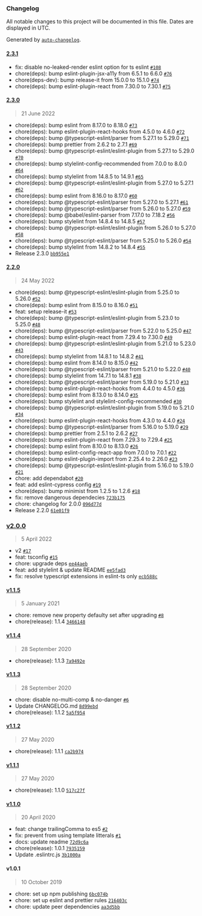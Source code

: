### Changelog

All notable changes to this project will be documented in this file. Dates are displayed in UTC.

Generated by [`auto-changelog`](https://github.com/CookPete/auto-changelog).

#### [2.3.1](https://github.com/WTTJ/wttj-config-front/compare/2.3.0...2.3.1)

- fix: disable no-leaked-render eslint option for ts eslint [`#108`](https://github.com/WTTJ/wttj-config-front/pull/108)
- chore(deps): bump eslint-plugin-jsx-a11y from 6.5.1 to 6.6.0 [`#76`](https://github.com/WTTJ/wttj-config-front/pull/76)
- chore(deps-dev): bump release-it from 15.0.0 to 15.1.0 [`#74`](https://github.com/WTTJ/wttj-config-front/pull/74)
- chore(deps): bump eslint-plugin-react from 7.30.0 to 7.30.1 [`#75`](https://github.com/WTTJ/wttj-config-front/pull/75)

#### [2.3.0](https://github.com/WTTJ/wttj-config-front/compare/2.2.0...2.3.0)

> 21 June 2022

- chore(deps): bump eslint from 8.17.0 to 8.18.0 [`#73`](https://github.com/WTTJ/wttj-config-front/pull/73)
- chore(deps): bump eslint-plugin-react-hooks from 4.5.0 to 4.6.0 [`#72`](https://github.com/WTTJ/wttj-config-front/pull/72)
- chore(deps): bump @typescript-eslint/parser from 5.27.1 to 5.29.0 [`#71`](https://github.com/WTTJ/wttj-config-front/pull/71)
- chore(deps): bump prettier from 2.6.2 to 2.7.1 [`#69`](https://github.com/WTTJ/wttj-config-front/pull/69)
- chore(deps): bump @typescript-eslint/eslint-plugin from 5.27.1 to 5.29.0 [`#70`](https://github.com/WTTJ/wttj-config-front/pull/70)
- chore(deps): bump stylelint-config-recommended from 7.0.0 to 8.0.0 [`#64`](https://github.com/WTTJ/wttj-config-front/pull/64)
- chore(deps): bump stylelint from 14.8.5 to 14.9.1 [`#65`](https://github.com/WTTJ/wttj-config-front/pull/65)
- chore(deps): bump @typescript-eslint/eslint-plugin from 5.27.0 to 5.27.1 [`#62`](https://github.com/WTTJ/wttj-config-front/pull/62)
- chore(deps): bump eslint from 8.16.0 to 8.17.0 [`#60`](https://github.com/WTTJ/wttj-config-front/pull/60)
- chore(deps): bump @typescript-eslint/parser from 5.27.0 to 5.27.1 [`#61`](https://github.com/WTTJ/wttj-config-front/pull/61)
- chore(deps): bump @typescript-eslint/parser from 5.26.0 to 5.27.0 [`#59`](https://github.com/WTTJ/wttj-config-front/pull/59)
- chore(deps): bump @babel/eslint-parser from 7.17.0 to 7.18.2 [`#56`](https://github.com/WTTJ/wttj-config-front/pull/56)
- chore(deps): bump stylelint from 14.8.4 to 14.8.5 [`#57`](https://github.com/WTTJ/wttj-config-front/pull/57)
- chore(deps): bump @typescript-eslint/eslint-plugin from 5.26.0 to 5.27.0 [`#58`](https://github.com/WTTJ/wttj-config-front/pull/58)
- chore(deps): bump @typescript-eslint/parser from 5.25.0 to 5.26.0 [`#54`](https://github.com/WTTJ/wttj-config-front/pull/54)
- chore(deps): bump stylelint from 14.8.2 to 14.8.4 [`#55`](https://github.com/WTTJ/wttj-config-front/pull/55)
- Release 2.3.0 [`bb955e1`](https://github.com/WTTJ/wttj-config-front/commit/bb955e1d29ad88538273e15530f9ebf78ee77e44)

#### [2.2.0](https://github.com/WTTJ/wttj-config-front/compare/v2.0.0...2.2.0)

> 24 May 2022

- chore(deps): bump @typescript-eslint/eslint-plugin from 5.25.0 to 5.26.0 [`#52`](https://github.com/WTTJ/wttj-config-front/pull/52)
- chore(deps): bump eslint from 8.15.0 to 8.16.0 [`#51`](https://github.com/WTTJ/wttj-config-front/pull/51)
- feat: setup release-it [`#53`](https://github.com/WTTJ/wttj-config-front/pull/53)
- chore(deps): bump @typescript-eslint/eslint-plugin from 5.23.0 to 5.25.0 [`#48`](https://github.com/WTTJ/wttj-config-front/pull/48)
- chore(deps): bump @typescript-eslint/parser from 5.22.0 to 5.25.0 [`#47`](https://github.com/WTTJ/wttj-config-front/pull/47)
- chore(deps): bump eslint-plugin-react from 7.29.4 to 7.30.0 [`#49`](https://github.com/WTTJ/wttj-config-front/pull/49)
- chore(deps): bump @typescript-eslint/eslint-plugin from 5.21.0 to 5.23.0 [`#43`](https://github.com/WTTJ/wttj-config-front/pull/43)
- chore(deps): bump stylelint from 14.8.1 to 14.8.2 [`#41`](https://github.com/WTTJ/wttj-config-front/pull/41)
- chore(deps): bump eslint from 8.14.0 to 8.15.0 [`#42`](https://github.com/WTTJ/wttj-config-front/pull/42)
- chore(deps): bump @typescript-eslint/parser from 5.21.0 to 5.22.0 [`#40`](https://github.com/WTTJ/wttj-config-front/pull/40)
- chore(deps): bump stylelint from 14.7.1 to 14.8.1 [`#38`](https://github.com/WTTJ/wttj-config-front/pull/38)
- chore(deps): bump @typescript-eslint/parser from 5.19.0 to 5.21.0 [`#33`](https://github.com/WTTJ/wttj-config-front/pull/33)
- chore(deps): bump eslint-plugin-react-hooks from 4.4.0 to 4.5.0 [`#36`](https://github.com/WTTJ/wttj-config-front/pull/36)
- chore(deps): bump eslint from 8.13.0 to 8.14.0 [`#35`](https://github.com/WTTJ/wttj-config-front/pull/35)
- chore(deps): bump stylelint and stylelint-config-recommended [`#30`](https://github.com/WTTJ/wttj-config-front/pull/30)
- chore(deps): bump @typescript-eslint/eslint-plugin from 5.19.0 to 5.21.0 [`#34`](https://github.com/WTTJ/wttj-config-front/pull/34)
- chore(deps): bump eslint-plugin-react-hooks from 4.3.0 to 4.4.0 [`#24`](https://github.com/WTTJ/wttj-config-front/pull/24)
- chore(deps): bump @typescript-eslint/parser from 5.16.0 to 5.19.0 [`#29`](https://github.com/WTTJ/wttj-config-front/pull/29)
- chore(deps): bump prettier from 2.5.1 to 2.6.2 [`#27`](https://github.com/WTTJ/wttj-config-front/pull/27)
- chore(deps): bump eslint-plugin-react from 7.29.3 to 7.29.4 [`#25`](https://github.com/WTTJ/wttj-config-front/pull/25)
- chore(deps): bump eslint from 8.10.0 to 8.13.0 [`#26`](https://github.com/WTTJ/wttj-config-front/pull/26)
- chore(deps): bump eslint-config-react-app from 7.0.0 to 7.0.1 [`#22`](https://github.com/WTTJ/wttj-config-front/pull/22)
- chore(deps): bump eslint-plugin-import from 2.25.4 to 2.26.0 [`#23`](https://github.com/WTTJ/wttj-config-front/pull/23)
- chore(deps): bump @typescript-eslint/eslint-plugin from 5.16.0 to 5.19.0 [`#21`](https://github.com/WTTJ/wttj-config-front/pull/21)
- chore: add dependabot [`#20`](https://github.com/WTTJ/wttj-config-front/pull/20)
- feat: add eslint-cypress config [`#19`](https://github.com/WTTJ/wttj-config-front/pull/19)
- chore(deps): bump minimist from 1.2.5 to 1.2.6 [`#18`](https://github.com/WTTJ/wttj-config-front/pull/18)
- fix: remove dangerous dependecies [`723b175`](https://github.com/WTTJ/wttj-config-front/commit/723b175856e21c4b4c8e40f78228d147f63d7a83)
- chore: changelog for 2.0.0 [`096d77d`](https://github.com/WTTJ/wttj-config-front/commit/096d77d2649959f7d1a9201d2ccf6a121661e717)
- Release 2.2.0 [`61e01f9`](https://github.com/WTTJ/wttj-config-front/commit/61e01f9fd5a0cc67bc17b7d7f5d5306f17ab5b38)

### [v2.0.0](https://github.com/WTTJ/wttj-config-front/compare/v1.1.5...v2.0.0)

> 5 April 2022

- v2 [`#17`](https://github.com/WTTJ/wttj-config-front/pull/17)
- feat: tsconfig [`#15`](https://github.com/WTTJ/wttj-config-front/pull/15)
- chore: upgrade deps [`ee44aeb`](https://github.com/WTTJ/wttj-config-front/commit/ee44aeb5edee17a077ba2aed3d7e5d2c94a9652d)
- feat: add stylelint & update README [`ee5fad3`](https://github.com/WTTJ/wttj-config-front/commit/ee5fad3bb2ba2baa0b8c00ad46077d2e42a5f94c)
- fix: resolve typescript extensions in eslint-ts only [`ecb588c`](https://github.com/WTTJ/wttj-config-front/commit/ecb588cbde0e6921a4832a04bcc35176c6ea036f)

#### [v1.1.5](https://github.com/WTTJ/wttj-config-front/compare/v1.1.4...v1.1.5)

> 5 January 2021

- chore: remove new property defaulty set after upgrading [`#8`](https://github.com/WTTJ/wttj-config-front/pull/8)
- chore(release): 1.1.4 [`3466148`](https://github.com/WTTJ/wttj-config-front/commit/3466148dcb6282c489452f587f87e843a8956371)

#### [v1.1.4](https://github.com/WTTJ/wttj-config-front/compare/v1.1.3...v1.1.4)

> 28 September 2020

- chore(release): 1.1.3 [`7a9492e`](https://github.com/WTTJ/wttj-config-front/commit/7a9492e4b3f80a9ae5cbe7e2423d8a7340b6fb52)

#### [v1.1.3](https://github.com/WTTJ/wttj-config-front/compare/v1.1.2...v1.1.3)

> 28 September 2020

- chore: disable no-multi-comp & no-danger [`#6`](https://github.com/WTTJ/wttj-config-front/pull/6)
- Update CHANGELOG.md [`8d99ebd`](https://github.com/WTTJ/wttj-config-front/commit/8d99ebd3c3123ec12c4eb0570a7e1d7d17cbb6c3)
- chore(release): 1.1.2 [`5a5f954`](https://github.com/WTTJ/wttj-config-front/commit/5a5f954f94cb2ac6e638da70439e49da3ed66a1f)

#### [v1.1.2](https://github.com/WTTJ/wttj-config-front/compare/v1.1.1...v1.1.2)

> 27 May 2020

- chore(release): 1.1.1 [`ca2b974`](https://github.com/WTTJ/wttj-config-front/commit/ca2b974eaa0972285ebea738be320ca8c5496372)

#### [v1.1.1](https://github.com/WTTJ/wttj-config-front/compare/v1.1.0...v1.1.1)

> 27 May 2020

- chore(release): 1.1.0 [`517c27f`](https://github.com/WTTJ/wttj-config-front/commit/517c27f2b63991d1ea2886e16ae244a2eac811da)

#### [v1.1.0](https://github.com/WTTJ/wttj-config-front/compare/v1.0.1...v1.1.0)

> 20 April 2020

- feat: change trailingComma to es5 [`#2`](https://github.com/WTTJ/wttj-config-front/pull/2)
- fix: prevent from using template litterals [`#1`](https://github.com/WTTJ/wttj-config-front/pull/1)
- docs: update readme [`72d9c6a`](https://github.com/WTTJ/wttj-config-front/commit/72d9c6a8dec676e69fdf3b9f25492db77a7ed87c)
- chore(release): 1.0.1 [`7935159`](https://github.com/WTTJ/wttj-config-front/commit/793515999dfa243cd912ed34f97188c7bbcf86b0)
- Update .eslintrc.js [`3b1000a`](https://github.com/WTTJ/wttj-config-front/commit/3b1000a4afb2f4253dde84f605fca4f6255e3b9e)

#### v1.0.1

> 10 October 2019

- chore: set up npm publishing [`6bc074b`](https://github.com/WTTJ/wttj-config-front/commit/6bc074bb584c2911ac1a6d4bf8f4495dbe78f441)
- chore: set up eslint and prettier rules [`216403c`](https://github.com/WTTJ/wttj-config-front/commit/216403ca6726c671c3b76b2d9c13f9af4b65eff4)
- chore: update peer dependencies [`aa3d5bb`](https://github.com/WTTJ/wttj-config-front/commit/aa3d5bb5dd678cdac65cd83e6f716cef593fb34d)
